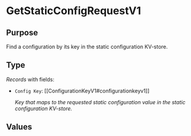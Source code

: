 # GetStaticConfigRequestV1

## Purpose

<!-- --8<-- [start:purpose] -->
Find a configuration by its key in the static configuration KV-store. 
<!-- --8<-- [end:purpose] -->

## Type

<!-- --8<-- [start:type] -->
<div class="type" markdown>


*Records* with fields:
- `Config Key`: [[ConfigurationKeyV1#configurationkeyv1]]

  *Key that maps to the requested static configuration value in the static configuration KV-store.*

</div>
<!-- --8<-- [end:type] -->

## Values

